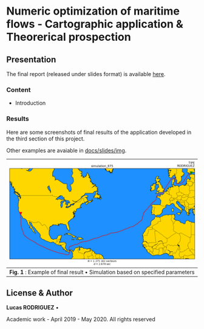 # Numeric optimization of maritime flows - Cartographic application & Theorerical prospection

## Presentation


The final report (released under slides format) is available [here](docs/slides/diapo.pdf).

### Content

- Introduction



### Results

Here are some screenshots of final results of the application developed in the third section of this project.

Other examples are avaiable in [docs/slides/img](docs/slides/img/).

| ![app3.jpg](docs/slides/img/app3.png) | 
|:--:| 
| **Fig. 1** : Example of final result &bull; Simulation based on specified parameters |

## License & Author

**Lucas RODRIGUEZ** &bull;

Academic work - April 2019 - May 2020. All rights reserved